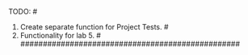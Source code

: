 TODO:											                      #
1. Create separate function for Project Tests.	#
2. Functionality for lab 5.						          #
#################################################
